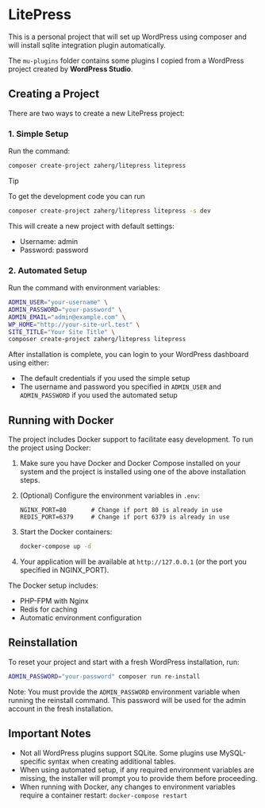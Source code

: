 # LitePress

This is a personal project that will set up WordPress using composer and will install sqlite integration plugin automatically.

The `mu-plugins` folder contains some plugins I copied from a WordPress project created by **WordPress Studio**.

## Creating a Project

There are two ways to create a new LitePress project:

### 1. Simple Setup

Run the command:

```bash
composer create-project zaherg/litepress litepress
```

> [!TIP]
> To get the development code you can run
> ```bash
> composer create-project zaherg/litepress litepress -s dev
> ```


This will create a new project with default settings:
- Username: admin
- Password: password

### 2. Automated Setup

Run the command with environment variables:

```bash
ADMIN_USER="your-username" \
ADMIN_PASSWORD="your-password" \
ADMIN_EMAIL="admin@example.com" \
WP_HOME="http://your-site-url.test" \
SITE_TITLE="Your Site Title" \
composer create-project zaherg/litepress litepress
```

After installation is complete, you can login to your WordPress dashboard using either:
- The default credentials if you used the simple setup
- The username and password you specified in `ADMIN_USER` and `ADMIN_PASSWORD` if you used the automated setup

## Running with Docker

The project includes Docker support to facilitate easy development. To run the project using Docker:

1. Make sure you have Docker and Docker Compose installed on your system and the project is installed using one of the above installation steps.

2. (Optional) Configure the environment variables in `.env`:
   ```env
   NGINX_PORT=80       # Change if port 80 is already in use
   REDIS_PORT=6379     # Change if port 6379 is already in use
   ```

3. Start the Docker containers:
   ```bash
   docker-compose up -d
   ```

4. Your application will be available at `http://127.0.0.1` (or the port you specified in NGINX_PORT).

The Docker setup includes:
- PHP-FPM with Nginx
- Redis for caching
- Automatic environment configuration

## Reinstallation

To reset your project and start with a fresh WordPress installation, run:

```bash
ADMIN_PASSWORD="your-password" composer run re-install
```

Note: You must provide the `ADMIN_PASSWORD` environment variable when running the reinstall command. This password will be used for the admin account in the fresh installation.

## Important Notes

- Not all WordPress plugins support SQLite. Some plugins use MySQL-specific syntax when creating additional tables.
- When using automated setup, if any required environment variables are missing, the installer will prompt you to provide them before proceeding.
- When running with Docker, any changes to environment variables require a container restart: `docker-compose restart`